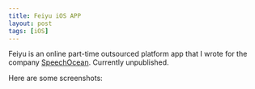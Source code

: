```yaml
---
title: Feiyu iOS APP
layout: post
tags: [iOS]
---
```

Feiyu is an online part-time outsourced platform app that I wrote for the company [SpeechOcean](http://www.speechocean.com/). Currently unpublished.

Here are some screenshots:
